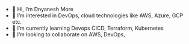 - 👋 Hi, I’m Dnyanesh More
- 👀 I’m interested in DevOps, cloud technologies like AWS, Azure, GCP etc.
- 🌱 I’m currently learning Devops CICD, Terraform, Kubernetes
- 💞️ I’m looking to collaborate on AWS, DevOps, 
<!---- 📫 How to reach me ...--->

<!---
dnyanesh009/dnyanesh009 is a ✨ special ✨ repository because its `README.md` (this file) appears on your GitHub profile.
You can click the Preview link to take a look at your changes.
--->
